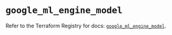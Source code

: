 # `google_ml_engine_model`

Refer to the Terraform Registry for docs: [`google_ml_engine_model`](https://registry.terraform.io/providers/hashicorp/google/6.49.2/docs/resources/ml_engine_model).
